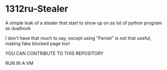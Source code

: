 # 1312ru-Stealer
A simple leak of a stealer that start to show up on as lot of python program as dualhook

I don't have that much to say, except using "Fernet" is not that useful, making fake blocked page too!

YOU CAN CONTRIBUTE TO THIS REPOSITORY

RUN IN A VM
